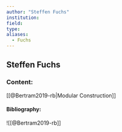 ```yaml
---
author: "Steffen Fuchs"
institution:
field:
type:
aliases:
  - Fuchs
---
```


## Steffen Fuchs

### Content:
[[@Bertram2019-rb|Modular Construction]]

#### Bibliography:

![[@Bertram2019-rb]]